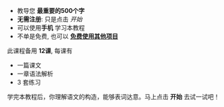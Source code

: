 - 教导您 **最重要的500个字**
- **无需注册**: 只是点击 *开始*
- 可以使用**手机** 学习本教程
- 不单是免费, 也可以 **[免费使用其他项目](https://github.com/Esperanto/kurso-zagreba-metodo)**

此课程备用 **12课**, 每课有

- 一篇课文
- 一章语法解析
- 3 套练习

学完本教程后，你理解语文的构造，能够表词达意。马上点击 **开始** 去试一试吧！
